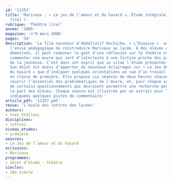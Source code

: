 ```yaml
---
id: '11357'
title: 'Marivaux : « Le jeu de l’amour et du hasard ». Étude intégrale (séquence
  [1re] )'
rubrique: 'Théâtre [1re]'
annee: '2005'
magazine: 'n°9 mars 2006'
pages: '34'
description: 'Le film novateur d’Abdellatif Kechiche, « L’Esquive »  aura pu déclencher
  l’envie pédagogique de réintroduire Marivaux au lycée. À des élèves éventuellement
  démotivés, il peut redonner le goût d’une réflexion sur le théâtre et l’envie de
  commenter une œuvre qui sert d’intertexte à une fiction proche des préoccupations
  de la jeunesse. C’est dans cet esprit que se situe l’étude présentée dans cet article.
  Son objet est moins d’apporter de nouveaux éclairages sur « Le Jeu de l’amour et
  du hasard » que d’indiquer quelques orientations en vue d’un travail scolaire mené
  en classe de première. Elle propose six séances de deux heures chacune, censées
  couvrir l’essentiel des problématiques de l’œuvre, et, pour chaque séance, part
  de certains questionnements qui devraient permettre une recherche personnelle de
  la part des élèves. Chaque séance est illustrée par un extrait pour lequel sont
  indiquées quelques pistes de commentaire.'
article_pdf: '11357.pdf'
revue: 'L’école des lettres des lycées'
auteurs:
- Yves Stalloni
disciplines:
- lettres
niveau_etudes:
- première
oeuvres:
- Le Jeu de l’amour et du hasard
ecrivains:
- Marivaux
programmes:
- objet d’étude - théâtre
siecles:
- 18e siècle
---
```

